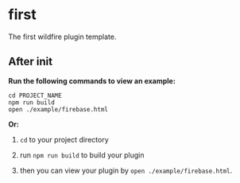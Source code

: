 # first
The first wildfire plugin template.

## After init

**Run the following commands to view an example:**

```
cd PROJECT_NAME
npm run build
open ./example/firebase.html
```

**Or:**

1. `cd` to your project directory

2. run `npm run build` to build your plugin

3. then you can view your plugin by `open ./example/firebase.html`.